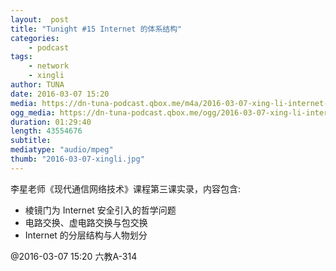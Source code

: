 ```yaml
---
layout:  post
title: "Tunight #15 Internet 的体系结构"
categories:
    - podcast
tags:
    - network
    - xingli
author: TUNA
date: 2016-03-07 15:20
media: https://dn-tuna-podcast.qbox.me/m4a/2016-03-07-xing-li-internet-architecture.m4a
ogg_media: https://dn-tuna-podcast.qbox.me/ogg/2016-03-07-xing-li-internet-architecture.ogg
duration: 01:29:40
length: 43554676
subtitle: 
mediatype: "audio/mpeg"
thumb: "2016-03-07-xingli.jpg"
---
```


李星老师《现代通信网络技术》课程第三课实录，内容包含:
- 棱镜门为 Internet 安全引入的哲学问题
- 电路交换、虚电路交换与包交换
- Internet 的分层结构与人物划分

@2016-03-07 15:20 六教A-314


